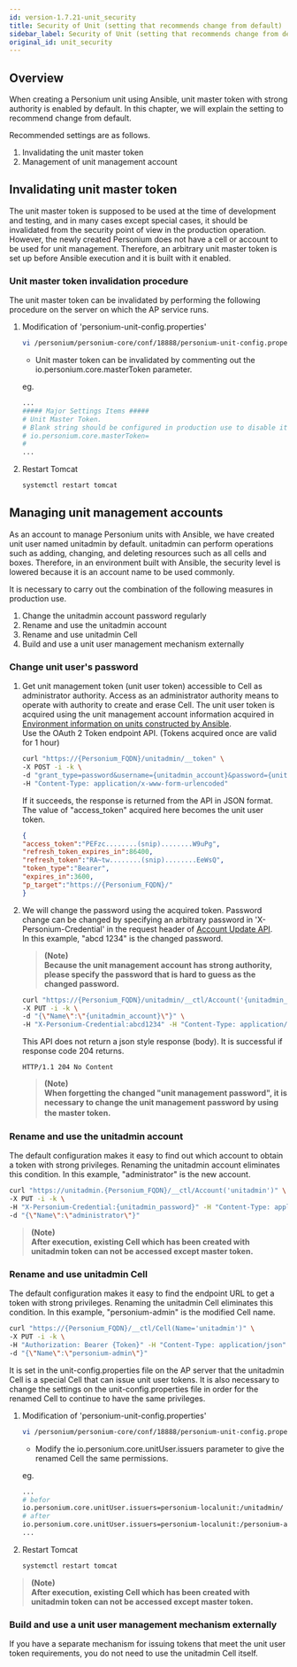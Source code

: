 ```yaml
---
id: version-1.7.21-unit_security
title: Security of Unit (setting that recommends change from default)
sidebar_label: Security of Unit (setting that recommends change from default)
original_id: unit_security
---
```


## Overview

When creating a Personium unit using Ansible, unit master token with strong authority is enabled by default. In this chapter, we will explain the setting to recommend change from default.

Recommended settings are as follows.

1. Invalidating the unit master token
1. Management of unit management account

## Invalidating unit master token

The unit master token is supposed to be used at the time of development and testing, and in many cases except special cases, it should be invalidated from the security point of view in the production operation.
However, the newly created Personium does not have a cell or account to be used for unit management. Therefore, an arbitrary unit master token is set up before Ansible execution and it is built with it enabled.

### Unit master token invalidation procedure

The unit master token can be invalidated by performing the following procedure on the server on which the AP service runs.

1. Modification of 'personium-unit-config.properties'

    ```sh
    vi /personium/personium-core/conf/18888/personium-unit-config.properties
    ```

    * Unit master token can be invalidated by commenting out the io.personium.core.masterToken parameter.

    eg.

    ```sh
    ...
    ##### Major Settings Items #####
    # Unit Master Token.
    # Blank string should be configured in production use to disable it.
    # io.personium.core.masterToken=                                       <- Comment out this parameter
    #
    ...
    ```

1. Restart Tomcat

    ```sh
    systemctl restart tomcat
    ```

## Managing unit management accounts

As an account to manage Personium units with Ansible, we have created unit user named unitadmin by default. unitadmin can perform operations such as adding, changing, and deleting resources such as all cells and boxes. Therefore, in an environment built with Ansible, the security level is lowered because it is an account name to be used commonly.

It is necessary to carry out the combination of the following measures in production use.

1. Change the unitadmin account password regularly
1. Rename and use the unitadmin account
1. Rename and use unitadmin Cell
1. Build and use a unit user management mechanism externally

### Change unit user's password

1. Get unit management token (unit user token) accessible to Cell as administrator authority.
    Access as an administrator authority means to operate with authority to create and erase Cell.
    The unit user token is acquired using the unit management account information acquired in [Environment information on units constructed by Ansible](./Confirm_environment_settings.md). <br>
    Use the OAuth 2 Token endpoint API. (Tokens acquired once are valid for 1 hour)

    ```sh
    curl "https://{Personium_FQDN}/unitadmin/__token" \
    -X POST -i -k \
    -d "grant_type=password&username={unitadmin_account}&password={unitudmin_password}&p_target=https://{Personium_FQDN}/" \
    -H "Content-Type: application/x-www-form-urlencoded"
    ```

    If it succeeds, the response is returned from the API in JSON format.
     The value of "access_token" acquired here becomes the unit user token.

    ```json
    {
	"access_token":"PEFzc........(snip)........W9uPg",
	"refresh_token_expires_in":86400,
	"refresh_token":"RA~tw........(snip)........EeWsQ",
	"token_type":"Bearer",
	"expires_in":3600,
	"p_target":"https://{Personium_FQDN}/"
    }
    ```

1. We will change the password using the acquired token. Password change can be changed by specifying an arbitrary password in 'X-Personium-Credential' in the request header of [Account Update API](../apiref/215_Update_Account.md).
    In this example, "abcd 1234" is the changed password.

    > **(Note)**  
    > **Because the unit management account has strong authority, please specify the password that is hard to guess as the changed password.**

    ```sh
    curl "https://{Personium_FQDN}/unitadmin/__ctl/Account('{unitadmin_account}')" \
    -X PUT -i -k \
    -d "{\"Name\":\"{unitadmin_account}\"}" \
    -H "X-Personium-Credential:abcd1234" -H "Content-Type: application/json" -H "Authorization:Bearer {Token}"
    ```

    This API does not return a json style response (body).
    It is successful if response code 204 returns.

    ```
    HTTP/1.1 204 No Content
    ```

    > **(Note)**  
    > **When forgetting the changed "unit management password", it is necessary to change the unit management password by using the master token.**　　

### Rename and use the unitadmin account

The default configuration makes it easy to find out which account to obtain a token with strong privileges.
Renaming the unitadmin account eliminates this condition.
In this example, "administrator" is the new account.

```sh
curl "https://unitadmin.{Personium_FQDN}/__ctl/Account('unitadmin')" \
-X PUT -i -k \
-H "X-Personium-Credential:{unitadmin_password}" -H "Content-Type: application/json" -H "Authorization: Bearer {Token}" \
-d "{\"Name\":\"administrator\"}"
```

> **(Note)**  
>**After execution, existing Cell which has been created with unitadmin token can not be accessed except master token.**

### Rename and use unitadmin Cell

The default configuration makes it easy to find the endpoint URL to get a token with strong privileges.
Renaming the unitadmin Cell eliminates this condition.
In this example, "personium-admin" is the modified Cell name.

```sh
curl "https://{Personium_FQDN}/__ctl/Cell(Name='unitadmin')" \
-X PUT -i -k \
-H "Authorization: Bearer {Token}" -H "Content-Type: application/json" \
-d "{\"Name\":\"personium-admin\"}"
```

It is set in the unit-config.properties file on the AP server that the unitadmin Cell is a special Cell that can issue unit user tokens.
It is also necessary to change the settings on the unit-config.properties file in order for the renamed Cell to continue to have the same privileges.

1. Modification of 'personium-unit-config.properties'

    ```sh
    vi /personium/personium-core/conf/18888/personium-unit-config.properties
    ```

    * Modify the io.personium.core.unitUser.issuers parameter to give the renamed Cell the same permissions.

    eg.

    ```sh
    ...
    # befor
    io.personium.core.unitUser.issuers=personium-localunit:/unitadmin/
    # after
    io.personium.core.unitUser.issuers=personium-localunit:/personium-admin/
    ...
    ```

1. Restart Tomcat

    ```sh
    systemctl restart tomcat
    ```

> **(Note)**  
>**After execution, existing Cell which has been created with unitadmin token can not be accessed except master token.**

### Build and use a unit user management mechanism externally

If you have a separate mechanism for issuing tokens that meet the unit user token requirements, you do not need to use the unitadmin Cell itself.

